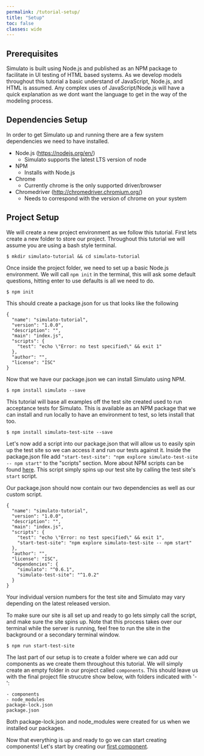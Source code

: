 ```yaml
---
permalink: /tutorial-setup/
title: "Setup"
toc: false
classes: wide
---
```


## Prerequisites

Simulato is built using Node.js and published as an NPM package to facilitate in UI testing of HTML based systems.  As we develop models throughout this tutorial a basic understand of JavaScript, Node.js, and HTML is assumed.  Any complex uses of JavaScript/Node.js will have a quick explanation as we dont want the language to get in the way of the modeling process.

## Dependencies Setup

In order to get Simulato up and running there are a few system dependencies we need to have installed.

* Node.js (https://nodejs.org/en/)
  * Simulato supports the latest LTS version of node
* NPM
  * Installs with Node.js
* Chrome
  * Currently chrome is the only supported driver/browser
* Chromedriver (http://chromedriver.chromium.org/)
  * Needs to correspond with the version of chrome on your system

## Project Setup

We will create a new project environment as we follow this tutorial. First lets create a new folder to store our project. Throughout this tutorial we will assume you are using a bash style terminal.

```
$ mkdir simulato-tutorial && cd simulato-tutorial
```

Once inside the project folder, we need to set up a basic Node.js environment. We will call `npm init` in the terminal, this will ask some default questions, hitting enter to use defaults is all we need to do.

```
$ npm init
```

This should create a package.json for us that looks like the following

```
{
  "name": "simulato-tutorial",
  "version": "1.0.0",
  "description": "",
  "main": "index.js",
  "scripts": {
    "test": "echo \"Error: no test specified\" && exit 1"
  },
  "author": "",
  "license": "ISC"
}
```
Now that we have our package.json we can install Simulato using NPM.

```
$ npm install simulato --save
```

This tutorial will base all examples off the test site created used to run acceptance tests for Simulato.  This is available as an NPM package that we can install and run locally to have an environment to test, so lets install that too.

```
$ npm install simulato-test-site --save
```

Let's now add a script into our package.json that will allow us to easily spin up the test site so we can access it and run our tests against it.  Inside the package.json file add `"start-test-site": "npm explore simulato-test-site -- npm start"` to the "scripts" section.  More about NPM scripts can be found [here](https://docs.npmjs.com/misc/scripts). This script simply spins up our test site by calling the test site's `start` script.

Our package.json should now contain our two dependencies as well as our custom script.

```
{
  "name": "simulato-tutorial",
  "version": "1.0.0",
  "description": "",
  "main": "index.js",
  "scripts": {
    "test": "echo \"Error: no test specified\" && exit 1",
    "start-test-site": "npm explore simulato-test-site -- npm start"
  },
  "author": "",
  "license": "ISC",
  "dependencies": {
    "simulato": "^0.6.1",
    "simulato-test-site": "^1.0.2"
  }
}
```

Your individual version numbers for the test site and Simulato may vary depending on the latest released version.

To make sure our site is all set up and ready to go lets simply call the script, and make sure the site spins up.  Note that this process takes over our terminal while the server is running, feel free to run the site in the background or a secondary terminal window.

```
$ npm run start-test-site
```

The last part of our setup is to create a folder where we can add our components as we create them throughout this tutorial. We will simply create an empty folder in our project called `components`. This should leave us with the final project file strucutre show below, with folders indicated with '-':

```
- components
- node_modules 
package-lock.json 
package.json
```

Both package-lock.json and node_modules were created for us when we installed our packages.

Now that everything is up and ready to go we can start creating components! Let's start by creating our [first component](/tutorial-first-component).